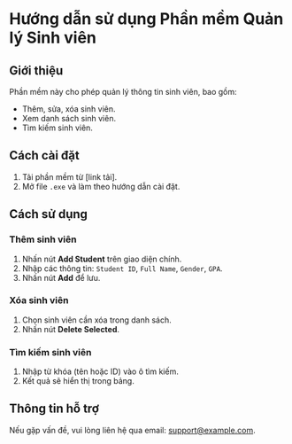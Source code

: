 ﻿# Hướng dẫn sử dụng Phần mềm Quản lý Sinh viên

## Giới thiệu
Phần mềm này cho phép quản lý thông tin sinh viên, bao gồm:
- Thêm, sửa, xóa sinh viên.
- Xem danh sách sinh viên.
- Tìm kiếm sinh viên.

## Cách cài đặt
1. Tải phần mềm từ [link tải].
2. Mở file `.exe` và làm theo hướng dẫn cài đặt.

## Cách sử dụng
### Thêm sinh viên
1. Nhấn nút **Add Student** trên giao diện chính.
2. Nhập các thông tin: `Student ID`, `Full Name`, `Gender`, `GPA`.
3. Nhấn nút **Add** để lưu.

### Xóa sinh viên
1. Chọn sinh viên cần xóa trong danh sách.
2. Nhấn nút **Delete Selected**.

### Tìm kiếm sinh viên
1. Nhập từ khóa (tên hoặc ID) vào ô tìm kiếm.
2. Kết quả sẽ hiển thị trong bảng.

## Thông tin hỗ trợ
Nếu gặp vấn đề, vui lòng liên hệ qua email: support@example.com.
